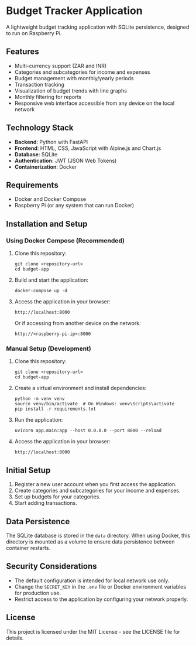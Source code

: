 # Budget Tracker Application

A lightweight budget tracking application with SQLite persistence, designed to run on Raspberry Pi.

## Features

- Multi-currency support (ZAR and INR)
- Categories and subcategories for income and expenses
- Budget management with monthly/yearly periods
- Transaction tracking
- Visualization of budget trends with line graphs
- Monthly filtering for reports
- Responsive web interface accessible from any device on the local network

## Technology Stack

- **Backend**: Python with FastAPI
- **Frontend**: HTML, CSS, JavaScript with Alpine.js and Chart.js
- **Database**: SQLite
- **Authentication**: JWT (JSON Web Tokens)
- **Containerization**: Docker

## Requirements

- Docker and Docker Compose
- Raspberry Pi (or any system that can run Docker)

## Installation and Setup

### Using Docker Compose (Recommended)

1. Clone this repository:
   ```
   git clone <repository-url>
   cd budget-app
   ```

2. Build and start the application:
   ```
   docker-compose up -d
   ```

3. Access the application in your browser:
   ```
   http://localhost:8000
   ```

   Or if accessing from another device on the network:
   ```
   http://<raspberry-pi-ip>:8000
   ```

### Manual Setup (Development)

1. Clone this repository:
   ```
   git clone <repository-url>
   cd budget-app
   ```

2. Create a virtual environment and install dependencies:
   ```
   python -m venv venv
   source venv/bin/activate  # On Windows: venv\Scripts\activate
   pip install -r requirements.txt
   ```

3. Run the application:
   ```
   uvicorn app.main:app --host 0.0.0.0 --port 8000 --reload
   ```

4. Access the application in your browser:
   ```
   http://localhost:8000
   ```

## Initial Setup

1. Register a new user account when you first access the application.
2. Create categories and subcategories for your income and expenses.
3. Set up budgets for your categories.
4. Start adding transactions.

## Data Persistence

The SQLite database is stored in the `data` directory. When using Docker, this directory is mounted as a volume to ensure data persistence between container restarts.

## Security Considerations

- The default configuration is intended for local network use only.
- Change the `SECRET_KEY` in the `.env` file or Docker environment variables for production use.
- Restrict access to the application by configuring your network properly.

## License

This project is licensed under the MIT License - see the LICENSE file for details.
